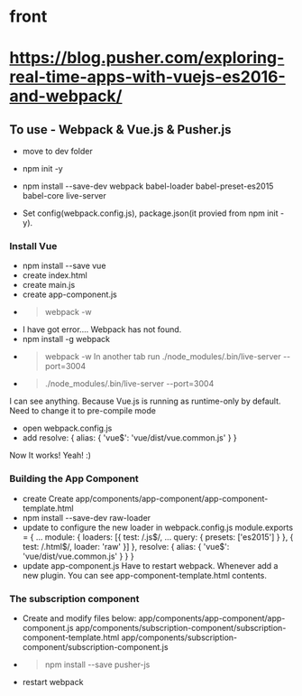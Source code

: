 # front

# https://blog.pusher.com/exploring-real-time-apps-with-vuejs-es2016-and-webpack/

## To use - Webpack & Vue.js & Pusher.js

* move to dev folder
* npm init -y
* npm install --save-dev webpack babel-loader babel-preset-es2015 babel-core live-server

* Set config(webpack.config.js), package.json(it provied from npm init -y).

### Install Vue

* npm install --save vue
* create index.html
* create main.js
* create app-component.js
* > webpack -w
* I have got error.... Webpack has not found.
* npm install -g webpack
* > webpack -w
In another tab run ./node_modules/.bin/live-server --port=3004
* > ./node_modules/.bin/live-server --port=3004

I can see anything.
Because Vue.js is running as runtime-only by default.
Need to change it to pre-compile mode
* open webpack.config.js
* add
resolve: {
  alias: {
    'vue$': 'vue/dist/vue.common.js'
  }
}

Now It works! Yeah! :)

### Building the App Component
* create Create app/components/app-component/app-component-template.html
* npm install --save-dev raw-loader
* update to configure the new loader in webpack.config.js
module.exports = {
 ...
  module: {
    loaders: [{
      test: /\.js$/,
     ...
      query: {
        presets: ['es2015']
      }
    }, {
      test: /\.html$/,
      loader: 'raw'
    }]
  },
  resolve: {
    alias: {
      'vue$': 'vue/dist/vue.common.js'
    }
  }
}
* update app-component.js
Have to restart webpack. Whenever add a new plugin.
You can see app-component-template.html contents.

### The subscription component

* Create and modify files below:
app/components/app-component/app-component.js
app/components/subscription-component/subscription-component-template.html
app/components/subscription-component/subscription-component.js

* > npm install --save pusher-js
* restart webpack

